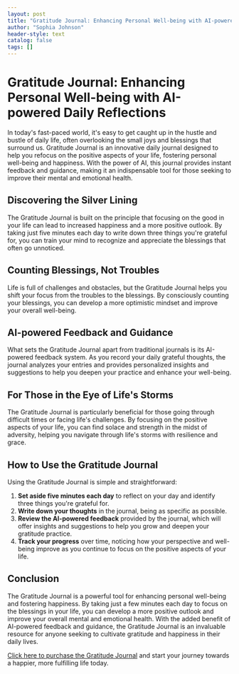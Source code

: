 ```yaml
---
layout: post
title: "Gratitude Journal: Enhancing Personal Well-being with AI-powered Daily Reflections"
author: "Sophia Johnson"
header-style: text
catalog: false
tags: []
---
```


# Gratitude Journal: Enhancing Personal Well-being with AI-powered Daily Reflections

In today's fast-paced world, it's easy to get caught up in the hustle and bustle of daily life, often overlooking the small joys and blessings that surround us. Gratitude Journal is an innovative daily journal designed to help you refocus on the positive aspects of your life, fostering personal well-being and happiness. With the power of AI, this journal provides instant feedback and guidance, making it an indispensable tool for those seeking to improve their mental and emotional health.

## Discovering the Silver Lining

The Gratitude Journal is built on the principle that focusing on the good in your life can lead to increased happiness and a more positive outlook. By taking just five minutes each day to write down three things you're grateful for, you can train your mind to recognize and appreciate the blessings that often go unnoticed.

## Counting Blessings, Not Troubles

Life is full of challenges and obstacles, but the Gratitude Journal helps you shift your focus from the troubles to the blessings. By consciously counting your blessings, you can develop a more optimistic mindset and improve your overall well-being.

## AI-powered Feedback and Guidance

What sets the Gratitude Journal apart from traditional journals is its AI-powered feedback system. As you record your daily grateful thoughts, the journal analyzes your entries and provides personalized insights and suggestions to help you deepen your practice and enhance your well-being.

## For Those in the Eye of Life's Storms

The Gratitude Journal is particularly beneficial for those going through difficult times or facing life's challenges. By focusing on the positive aspects of your life, you can find solace and strength in the midst of adversity, helping you navigate through life's storms with resilience and grace.

## How to Use the Gratitude Journal

Using the Gratitude Journal is simple and straightforward:

1. **Set aside five minutes each day** to reflect on your day and identify three things you're grateful for.
2. **Write down your thoughts** in the journal, being as specific as possible.
3. **Review the AI-powered feedback** provided by the journal, which will offer insights and suggestions to help you grow and deepen your gratitude practice.
4. **Track your progress** over time, noticing how your perspective and well-being improve as you continue to focus on the positive aspects of your life.

## Conclusion

The Gratitude Journal is a powerful tool for enhancing personal well-being and fostering happiness. By taking just a few minutes each day to focus on the blessings in your life, you can develop a more positive outlook and improve your overall mental and emotional health. With the added benefit of AI-powered feedback and guidance, the Gratitude Journal is an invaluable resource for anyone seeking to cultivate gratitude and happiness in their daily lives.

[Click here to purchase the Gratitude Journal](https://www.example.com/gratitude-journal) and start your journey towards a happier, more fulfilling life today.